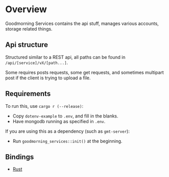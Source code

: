# Overview

Goodmorning Services contains the api stuff, manages various accounts, storage related things.

## Api structure

Structured similar to a REST api, all paths can be found in `/api/[service]/vX/[path...]`.

Some requires posts requests, some get requests, and sometimes multipart post if the client is trying to upload a file.

## Requirements

To run this, use `cargo r (--release)`:

- Copy `dotenv-example` to `.env`, and fill in the blanks.
- Have mongodb running as specified in `.env`.

If you are using this as a dependency (such as `gmt-server`):

- Run `goodmorning_services::init()` at the beginning.

## Bindings

- [Rust](https://github.com/GoodMorning-Network/rust-bindings)
